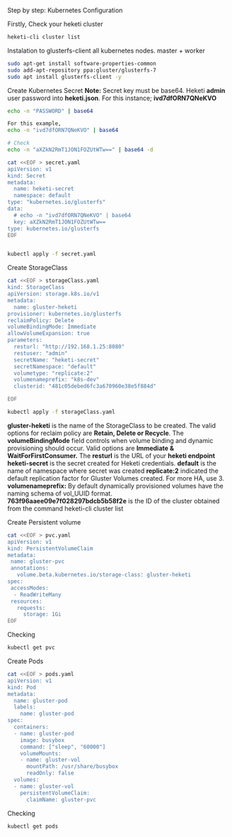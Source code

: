 Step by step: Kubernetes Configuration


Firstly, Check your heketi cluster
``` bash
heketi-cli cluster list

```

Instalation to glusterfs-client all kubernetes nodes. master + worker
``` bash
sudo apt-get install software-properties-common
sudo add-apt-repository ppa:gluster/glusterfs-7
sudo apt install glusterfs-client -y

```


Create Kubernetes Secret
**Note:** Secret key must be base64. Heketi **admin** user password into **heketi.json**. For this instance; **ivd7dfORN7QNeKVO**

``` bash
echo -n "PASSWORD" | base64

For this example,
echo -n "ivd7dfORN7QNeKVO" | base64

# Check
echo -n "aXZkN2RmT1JON1FOZUtWTw==" | base64 -d

cat <<EOF > secret.yaml
apiVersion: v1
kind: Secret
metadata:
  name: heketi-secret
  namespace: default
type: "kubernetes.io/glusterfs"
data:
  # echo -n "ivd7dfORN7QNeKVO" | base64
  key: aXZkN2RmT1JON1FOZUtWTw==
type: kubernetes.io/glusterfs
EOF


kubectl apply -f secret.yaml

```

Create StorageClass

``` bash
cat <<EOF > storageClass.yaml
kind: StorageClass
apiVersion: storage.k8s.io/v1
metadata:
  name: gluster-heketi
provisioner: kubernetes.io/glusterfs
reclaimPolicy: Delete
volumeBindingMode: Immediate
allowVolumeExpansion: true
parameters:
  resturl: "http://192.168.1.25:8080" 
  restuser: "admin" 
  secretName: "heketi-secret"
  secretNamespace: "default"
  volumetype: "replicate:2"
  volumenameprefix: "k8s-dev"
  clusterid: "481c05debed6fc3a670960e38e5f884d"

EOF

kubectl apply -f storageClass.yaml

```

**gluster-heketi** is the name of the StorageClass to be created.
The valid options for reclaim policy are **Retain, Delete or Recycle**. 
The **volumeBindingMode** field controls when volume binding and dynamic provisioning should occur. Valid options are **Immediate & WaitForFirstConsumer.** 
The **resturl** is the URL of your **heketi endpoint**
**heketi-secret** is the secret created for Heketi credentials.
**default** is the name of namespace where secret was created
**replicate:2** indicated the default replication factor for Gluster Volumes created. For more HA, use 3.
**volumenameprefix:** By default dynamically provisioned volumes have the naming schema of vol_UUID format. 
**763f96aaee09e7f028297bdcb5b58f2e** is the ID of the cluster obtained from the command heketi-cli cluster list


Create Persistent volume
``` bash
cat <<EOF > pvc.yaml
apiVersion: v1
kind: PersistentVolumeClaim
metadata:
 name: gluster-pvc
 annotations:
   volume.beta.kubernetes.io/storage-class: gluster-heketi
spec:
 accessModes:
  - ReadWriteMany
 resources:
   requests:
     storage: 1Gi
EOF

```

Checking
``` bash
kubectl get pvc

```

Create Pods
``` bash
cat <<EOF > pods.yaml
apiVersion: v1
kind: Pod
metadata:
  name: gluster-pod
  labels:
    name: gluster-pod
spec:
  containers:
  - name: gluster-pod
    image: busybox
    command: ["sleep", "60000"]
    volumeMounts:
    - name: gluster-vol
      mountPath: /usr/share/busybox 
      readOnly: false
  volumes:
  - name: gluster-vol
    persistentVolumeClaim:
      claimName: gluster-pvc
```


Checking
``` bash
kubectl get pods

```